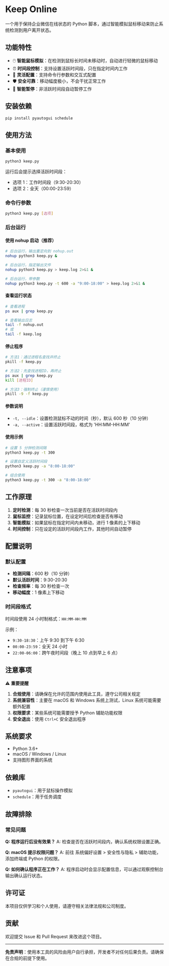 # Keep Online

一个用于保持企业微信在线状态的 Python 脚本，通过智能模拟鼠标移动来防止系统检测到用户离开状态。

## 功能特性

- 🖱️ **智能鼠标模拟**：在检测到鼠标长时间未移动时，自动进行轻微的鼠标移动
- ⏰ **时间段控制**：支持设置活跃时间段，只在指定时间内工作
- 🔧 **灵活配置**：支持命令行参数和交互式配置
- 🛡️ **安全可靠**：移动幅度极小，不会干扰正常工作
- 🚫 **智能暂停**：非活跃时间段自动暂停工作

## 安装依赖

```bash
pip install pyautogui schedule
```

## 使用方法

### 基本使用

```bash
python3 keep.py
```

运行后会提示选择活跃时间段：
- 选项 1：工作时间段（9:30-20:30）
- 选项 2：全天（00:00-23:59）

### 命令行参数

```bash
python3 keep.py [选项]
```

### 后台运行

#### 使用 nohup 启动（推荐）

```bash
# 后台运行，输出重定向到 nohup.out
nohup python3 keep.py &

# 后台运行，指定输出文件
nohup python3 keep.py > keep.log 2>&1 &

# 后台运行，带参数
nohup python3 keep.py -t 600 -a "9:00-18:00" > keep.log 2>&1 &
```

#### 查看运行状态

```bash
# 查看进程
ps aux | grep keep.py

# 查看输出日志
tail -f nohup.out
# 或
tail -f keep.log
```

#### 停止程序

```bash
# 方法1：通过进程名查找并终止
pkill -f keep.py

# 方法2：先查找进程ID，再终止
ps aux | grep keep.py
kill [进程ID]

# 方法3：强制终止（谨慎使用）
pkill -9 -f keep.py
```

#### 参数说明

- `-t, --idle`：设置检测鼠标不动的时间（秒），默认 600 秒（10 分钟）
- `-a, --active`：设置活跃时间段，格式为 'HH:MM-HH:MM'

#### 使用示例

```bash
# 设置 5 分钟检测间隔
python3 keep.py -t 300

# 设置自定义活跃时间段
python3 keep.py -a "8:00-18:00"

# 组合使用
python3 keep.py -t 300 -a "8:00-18:00"
```

## 工作原理

1. **定时检测**：每 30 秒检查一次当前是否在活跃时间段内
2. **鼠标监控**：记录鼠标位置，在设定时间后检查是否有移动
3. **智能模拟**：如果鼠标在指定时间内未移动，进行 1 像素的上下移动
4. **时间控制**：只在设定的活跃时间段内工作，其他时间自动暂停

## 配置说明

### 默认配置

- **检测间隔**：600 秒（10 分钟）
- **默认活跃时间**：9:30-20:30
- **检查频率**：每 30 秒检查一次
- **移动幅度**：1 像素上下移动

### 时间段格式

时间段使用 24 小时制格式：`HH:MM-HH:MM`

示例：
- `9:30-18:30`：上午 9:30 到下午 6:30
- `00:00-23:59`：全天 24 小时
- `22:00-06:00`：跨午夜时间段（晚上 10 点到早上 6 点）

## 注意事项

⚠️ **重要提醒**

1. **合规使用**：请确保在允许的范围内使用此工具，遵守公司相关规定
2. **系统兼容性**：主要在 macOS 和 Windows 系统上测试，Linux 系统可能需要额外配置
3. **权限要求**：某些系统可能需要授予 Python 辅助功能权限
4. **安全退出**：使用 `Ctrl+C` 安全退出程序

## 系统要求

- Python 3.6+
- macOS / Windows / Linux
- 支持图形界面的系统

## 依赖库

- `pyautogui`：用于鼠标操作模拟
- `schedule`：用于任务调度

## 故障排除

### 常见问题

**Q: 程序运行后没有效果？**
A: 检查是否在活跃时间段内，确认系统权限设置正确。

**Q: macOS 提示权限问题？**
A: 前往 系统偏好设置 > 安全性与隐私 > 辅助功能，添加终端或 Python 的权限。

**Q: 如何确认程序正在工作？**
A: 程序启动时会显示配置信息，可以通过观察控制台输出确认运行状态。

## 许可证

本项目仅供学习和个人使用，请遵守相关法律法规和公司制度。

## 贡献

欢迎提交 Issue 和 Pull Request 来改进这个项目。

---

**免责声明**：使用本工具的风险由用户自行承担，开发者不对任何后果负责。请确保在合规的前提下使用。